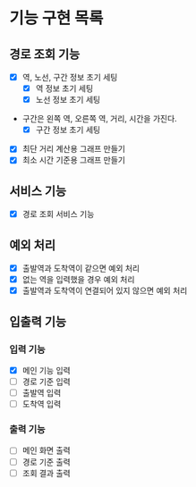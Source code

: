 # 기능 구현 목록

## 경로 조회 기능
- [x] 역, 노선, 구간 정보 초기 세팅
  - [x] 역 정보 초기 세팅
  - [x] 노선 정보 초기 세팅
- 구간은 왼쪽 역, 오른쪽 역, 거리, 시간을 가진다.
  - [x] 구간 정보 초기 세팅
- [x] 최단 거리 계산용 그래프 만들기
- [x] 최소 시간 기준용 그래프 만들기

## 서비스 기능
- [x] 경로 조회 서비스 기능

## 예외 처리
- [x] 출발역과 도착역이 같으면 예외 처리
- [x] 없는 역을 입력했을 경우 예외 처리
- [x] 출발역과 도착역이 연결되어 있지 않으면 예외 처리

## 입출력 기능
### 입력 기능
- [x] 메인 기능 입력
- [ ] 경로 기준 입력
- [ ] 출발역 입력
- [ ] 도착역 입력

### 출력 기능
- [ ] 메인 화면 출력
- [ ] 경로 기준 출력
- [ ] 조회 결과 출력